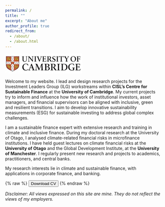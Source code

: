```yaml
---
permalink: /
title: ""
excerpt: "About me"
author_profile: true
redirect_from: 
  - /about/
  - /about.html
---
```

![](../images/cam_logo.jpg)

Welcome to my website. I lead and design research projects for the Investment Leaders Group (ILG) workstreams within **CISL’s Centre for Sustainable Finance** at the **University of Cambridge**. My current projects try to inform and influence how the work of institutional investors, asset managers, and financial supervisors can be aligned with inclusive, green and resilient transitions. I aim to develop innovative sustainability measurements (ESG) for sustainable investing to address global complex challenges.

I am a sustainable finance expert with extensive research and training in climate and inclusive finance. During my doctoral research at the University of Otago, I analysed climate-related financial risks in microfinance institutions. I have held guest lectures on climate financial risks at the **University of Otago** and the Global Development Institute, at the **University of Manchester**. I regularly present new research and projects to academics, practitioners, and central banks.

My research interests lie in climate and sustainable finance, with applications in corporate finance, and banking.

{% raw %}
<button onclick="window.open('/files/IFTEKHAR_CV.pdf')">Download CV</button>
{% endraw %}

*Disclaimer: All views expressed on this site are mine. They do not reflect the views of my employers.*
